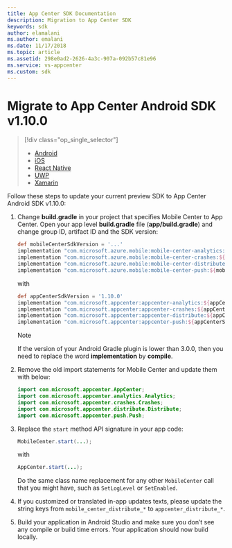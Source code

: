 ```yaml
---
title: App Center SDK Documentation
description: Migration to App Center SDK
keywords: sdk
author: elamalani
ms.author: emalani
ms.date: 11/17/2018
ms.topic: article
ms.assetid: 298e0ad2-2626-4a3c-907a-092b57c81e96
ms.service: vs-appcenter
ms.custom: sdk
---
```


# Migrate to App Center Android SDK v1.10.0

> [!div  class="op_single_selector"]
> * [Android](android.md)
> * [iOS](ios.md)
> * [React Native](react-native.md)
> * [UWP](uwp.md)
> * [Xamarin](xamarin.md)

Follow these steps to update your current preview SDK to App Center Android SDK v1.10.0:

1. Change **build.gradle** in your project that specifies Mobile Center to App Center.
    Open your app level **build.gradle** file (**app/build.gradle**) and change group ID, artifact ID and the SDK version:

    ```groovy
    def mobileCenterSdkVersion = '...'
    implementation "com.microsoft.azure.mobile:mobile-center-analytics:${mobileCenterSdkVersion}"
    implementation "com.microsoft.azure.mobile:mobile-center-crashes:${mobileCenterSdkVersion}"
    implementation "com.microsoft.azure.mobile:mobile-center-distribute:${mobileCenterSdkVersion}"
    implementation "com.microsoft.azure.mobile:mobile-center-push:${mobileCenterSdkVersion}"
    ```

    with

    ```groovy
    def appCenterSdkVersion = '1.10.0'
    implementation "com.microsoft.appcenter:appcenter-analytics:${appCenterSdkVersion}"
    implementation "com.microsoft.appcenter:appcenter-crashes:${appCenterSdkVersion}"
    implementation "com.microsoft.appcenter:appcenter-distribute:${appCenterSdkVersion}"
    implementation "com.microsoft.appcenter:appcenter-push:${appCenterSdkVersion}"
    ```

   > [!NOTE]
   > If the version of your Android Gradle plugin is lower than 3.0.0, then you need to replace the word **implementation** by **compile**.

2. Remove the old import statements for Mobile Center and update them with below:

    ```java
    import com.microsoft.appcenter.AppCenter;
    import com.microsoft.appcenter.analytics.Analytics;
    import com.microsoft.appcenter.crashes.Crashes;
    import com.microsoft.appcenter.distribute.Distribute;
    import com.microsoft.appcenter.push.Push;
    ```

3. Replace the `start` method API signature in your app code:

    ```java
    MobileCenter.start(...);
    ```

    with

    ```java
    AppCenter.start(...);
    ```

    Do the same class name replacement for any other `MobileCenter` call that you might have, such as `SetLogLevel` or `SetEnabled`.

4. If you customized or translated in-app updates texts, please update the string keys from `mobile_center_distribute_*` to `appcenter_distribute_*`.

5. Build your application in Android Studio and make sure you don’t see any compile or build time errors. Your application should now build locally.
